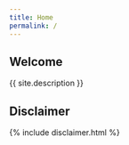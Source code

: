 ```yaml
---
title: Home
permalink: /
---
```


## Welcome

{{ site.description }}

## Disclaimer

{% include disclaimer.html %}
